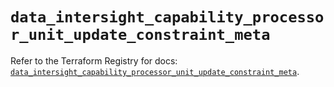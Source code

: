 # `data_intersight_capability_processor_unit_update_constraint_meta`

Refer to the Terraform Registry for docs: [`data_intersight_capability_processor_unit_update_constraint_meta`](https://registry.terraform.io/providers/ciscodevnet/intersight/1.0.71/docs/data-sources/capability_processor_unit_update_constraint_meta).
